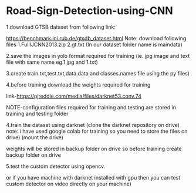 # Road-Sign-Detection-using-CNN

1.download GTSB dataset from following link:

https://benchmark.ini.rub.de/gtsdb_dataset.html
Note:
  download following files
	1.FullIJCNN2013.zip
	2.gt.txt
(In our dataset folder name is maindata)

2.save the images in yolo format required for training
(ie. jpg image and text file with same name eg.1.jpg and 1.txt)

3.create train.txt,test.txt,data.data and classes.names file using the py files)

4.before training download the weights required for training

link-https://pjreddie.com/media/files/darknet53.conv.74

NOTE-configuration files required for training and testing are stored in training and testing folder

4.train the dataset using darknet
(clone the darknet repository on drive)
note:
i have used google colab for training so you need to store the files on drive)
(mount the drive)

weights will be stored in backup folder on drive so before
training create backup folder on drive

5.test the custom detector using opencv.

or if you have machine with darknet installed with gpu
then you can test custom detector on video directly on your machine)




